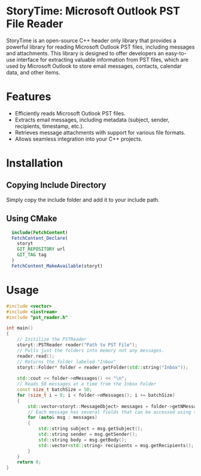 # StoryTime: Microsoft Outlook PST File Reader
StoryTime is an open-source C++ header only library that provides a powerful library for reading Microsoft Outlook PST files, including messages and attachments. This library is designed to offer developers an easy-to-use interface for extracting valuable information from PST files, which are used by Microsoft Outlook to store email messages, contacts, calendar data, and other items.
# Features
* Efficiently reads Microsoft Outlook PST files.
* Extracts email messages, including metadata (subject, sender, recipients, timestamp, etc.).
* Retrieves message attachments with support for various file formats.
* Allows seamless integration into your C++ projects.
# Installation
## Copying Include Directory
Simply copy the include folder and add it to your include path.
## Using CMake
```CMake
  include(FetchContent)
  FetchContent_Declare(
    storyt
    GIT_REPOSITORY url
    GIT_TAG tag
  )
  FetchContent_MakeAvailable(storyt)
```
# Usage
```C++
#include <vector>
#include <iostream>
#include "pst_reader.h"

int main()
{
    // Initilize the PSTReader
    storyt::PSTReader reader("Path to PST File");
    // Pulls just the folders into memory not any messages.
    reader.read();
    // Returns the folder labeled "Inbox"
    storyt::Folder* folder = reader.getFolder(std::string("Inbox"));
    
    std::cout << folder->nMessages() << "\n";
    // Reads 50 messages at a time from the Inbox Folder
    const size_t batchSize = 50;
    for (size_t i = 0; i < folder->nMessages(); i += batchSize)
    {
        std::vector<storyt::MessageObject> messages = folder->getNMessages(i, i+batchSize);
        // Each message has several fields that can be accessed using the methods shown below.
        for (auto& msg : messages)
        {
            std::string subject = msg.getSubject();
            std::string sender = msg.getSender();
            std::string body = msg.getBody();
            std::vector<std::string> recipients = msg.getRecipients();
        }
    }
    return 0;
}
```
